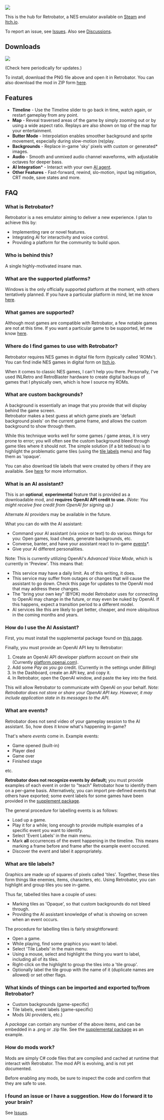 
![](smallCapsule.png)

This is the hub for Retrobator, a NES emulator available on [Steam](https://store.steampowered.com/app/3282220/Retrobator/) and [Itch.io](https://arrectis.itch.io/retrobator).

To report an issue, see [Issues](https://github.com/arrectis/retrobator-home/issues).
Also see [Discussions](https://github.com/arrectis/retrobator-home/discussions).

## Downloads ##
![](Supplemental%20Package.png)

(Check here periodically for updates.)

To install, download the PNG file above and open it in Retrobator.
You can also download the mod in ZIP form [here](https://github.com/arrectis/retrobator-home/raw/refs/heads/main/Supplemental%20Package.zip).

## Features ##

- **Timeline** - Use the Timeline slider to go back in time, watch again, or restart gameplay from any point.
- **Map** - Reveal traversed areas of the game by simply zooming out or by using a wide aspect ratio.  Replays are also shown on top of the map for your entertainment.
- **Butter Mode** - Interpolation enables smoother background and sprite movement, especially during slow-motion (re)play.
- **Backgrounds** - Replace in-game 'sky' pixels with custom or generated* images.
- **Audio** - Smooth and unmixed audio channel waveforms, with adjustable octaves for deeper bass.
- **AI Integration*** - Interact with your own [AI agent](#what-is-an-ai-assistant).
- **Other Features** - Fast-forward, rewind, slo-motion, input lag mitigation, CRT mode, save states and more.

## FAQ ##

### What is Retrobator? ###
Retrobator is a nes emulator aiming to deliver a new experience.
I plan to achieve this by:
- Implementing rare or novel features.
- Integrating AI for interactivity and voice control.
- Providing a platform for the community to build upon.

### Who is behind this? ###
A single highly-motivated insane man.

### What are the supported platforms? ###
Windows is the only officially supported platform at the moment, with others tentatively planned.  If you have a particular platform in mind, let me know [here](https://github.com/arrectis/retrobator-home/issues).

### What games are supported? ###
Although most games are compatible with Retrobator, a few notable games are not at this time.  If you want a particular game to be supported, let me know [here](https://github.com/arrectis/retrobator-home/issues).

### Where do I find games to use with Retrobator? ###
Retrobator requires NES games in digital file form (typically called 'ROMs'). You can find indie NES games in digital form on [Itch.io](www.itch.io). 

When it comes to classic NES games, I can't help you there. Personally, I've used INLRetro and RetroBlaster hardware to create digital backups of games that I physically own, which is how I source my ROMs.

### What are custom backgrounds? ###
A background is essentially an image that you provide that will display behind the game screen.  
Retrobator makes a best guess at which game pixels are 'default background pixels' on the current game frame, and allows the custom background to show through them.

While this technique works well for some games / game areas, it is very prone to error; you will often see the custom background bleed through game tiles where it should not.
The simple solution (if a bit tedious) is to highlight the problematic game tiles (using the [tile labels](#what-are-tile-labels) menu) and flag them as 'opaque'.

You can also download tile labels that were created by others if they are available. See [here](#what-kinds-of-things-can-be-imported-and-exported-tofrom-retrobator) for more information.

### What is an AI assistant? ###
This is an __optional__, __experimental__ feature that is provided as a downloadable mod, and __requires OpenAI API credit to use.__ _(Note: You might receive free credit from OpenAI for signing up.)_

Alternate AI providers may be available in the future.

What you can do with the AI assistant:
- Command your AI assistant (via voice or text) to do various things for you: Open games, load cheats, generate backgrounds, etc. 
- Converse, banter, and have your assistant react to in-game [events](#what-are-events)*.
- Give your AI different personalities.

Note: This is currently utilizing OpenAI's _Advanced Voice Mode_, which is currently in 'Preview'.  This means that:
- This service may have a daily limit. As of this writing, it does.
- This service may suffer from outages or changes that will cause the assistant to go down. Check this page for updates to the OpenAI mod that may address these changes.
- The "bring your own key" (BYOK) model Retrobator uses for connecting to OpenAI may change in the future, or may even be nuked by OpenAI. If this happens, expect a transition period to a different model.
- AI services like this are likely to get better, cheaper, and more ubiquitous in the coming months and years. 

### How do I use the AI Assistant? ###
First, you must install the supplemental package found on [this page](#downloads).

Finally, you must provide an OpenAI API key to Retrobator:
1. Create an OpenAI API developer platform account on their site (Currently [platform.openai.com](https://platform.openai.com)). 
2. Add some _Pay as you go_ credit. (Currently in the settings under _Billing_)
3. In the Dashboard, create an API key, and copy it.
4. In Retrobator, open the OpenAI window, and paste the key into the field.

This will allow Retrobator to communicate with OpenAI on your behalf. 
_Note: Retrobator does not store or share your OpenAI API key. However, it may include application state in its messages to the API._

### What are events? ###
Retrobator does not send video of your gameplay session to the AI assistant.  So, how does it know what's happening in-game? 

That's where _events_ come in. Example events:
- Game opened (built-in)
- Player died
- Game over
- Finished stage

etc.

__Retrobator does not recognize events by default;__ you must provide examples of each event in order to "teach" Retrobator how to identify them on a per-game basis. Alternatively, you can import pre-defined events that others have exported; some event labels for some games have been provided in the [supplement package](#downloads).

The general procedure for labelling events is as follows:
- Load up a game.
- Play it for a while; long enough to provide multiple examples of a specific event you want to identify.
- Select 'Event Labels' in the main menu.
- Mark __all__ occurrences of the event happening in the timeline.
  This means marking a frame before and frame after the example event occured.
- Discover the event and label it appropriately.

### What are tile labels? ###
Graphics are made up of squares of pixels called 'tiles'.  Together, these tiles form things like enemies, items, characters, etc.
Using Retrobator, you can highlight and group tiles you see in-game.

Thus far, tabelled tiles have a couple of uses:
- Marking tiles as 'Opaque', so that custom backgrounds do not bleed through.
- Providing the AI assistant knowledge of what is showing on screen when an event occurs.

The procedure for labelling tiles is fairly straightforward:
- Open a game.
- While playing, find some graphics you want to label.
- Select 'Tile Labels' in the main menu.
- Using a mouse, select and highlight the thing you want to label, including all of its tiles.
- Right-click on the highlight to group the tiles into a 'tile group'.
- Optionally label the tile group with the name of it (duplicate names are allowed) or set other flags.

### What kinds of things can be imported and exported to/from Retrobator? ###
- Custom backgrounds (game-specific)
- Tile labels, event labels (game-specific)
- Mods (AI providers, etc.)

A _package_ can contain any number of the above items, and can be embedded in a .png or .zip file.  See the [supplemental package](#downloads) as an example.

### How do mods work? ###
Mods are simply C# code files that are compiled and cached at runtime that interact with Retrobator.
The mod API is evolving, and is not yet documented.

Before enabling any mods, be sure to inspect the code and confirm that they are safe to use.

### I found an issue or I have a suggestion. How do I forward it to your brain? ###
See [Issues](https://github.com/arrectis/retrobator-home/issues).
